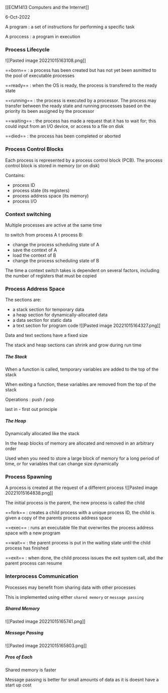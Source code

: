 [[ECM1413 Computers and the Internet]]

6-Oct-2022

A program : a set of instructions for performing a specific task

A proccess : a program in execution


### Process Lifecycle

![[Pasted image 20221015163108.png]]

==born== : a process has been created but has not yet been asmitted to the pool of executable processes

==ready== : when the OS is ready, the process is transfered to the ready state

==running== : the process is executed by a processor. The process may transfer between the ready state and running processes based on the priority its been assigned by the processor

==waiting== : the process has made a request that it has to wait for; this could input from an I/O device, or access to a file on disk

==died== : the process has been completed or aborted


### Process Control Blocks

Each process is represented by a process control block (PCB). The process control block is stored in memory (or on disk)

Contains:
- process ID
- process state (its registers)
- process address space (its memory)
- process I/O


### Context switching

Multiple processes are active at the same time

to switch from process A t process B:
- change the process scheduling state of A
- save the context of A
- load the context of B
- change the process scheduling state of B

The time a context switch takes is dependent on several factors, including the number of registers that must be copied


### Process Address Space

The sections are:
- a stack section for temporary data
- a heap section for dynamically-allocated data
- a data section for static data
- a text section for program code
![[Pasted image 20221015164327.png]]

Data and text sections have a fixed size

The stack and heap sections can shrink and grow during run time

##### The Stack

When a function is called, temporary variables are added to the top of the stack

When exiting a function, these variables are removed from the top of the stack

Operations : push / pop

last in - first out principle

##### The Heap

Dynamically allocated like the stack

In the heap blocks of memory are allocated and removed in an arbitrary order

Used when you need to store a large block of memory for a long period of time, or for variables that can change size dynamically


### Process Spawning

A process is created at the request of a different process
![[Pasted image 20221015164838.png]]

The initial process is the parent, the new process is called the child

==fork== : creates a child process with a unique process ID, the child is given a copy of the parents process address space

==exec== : runs an executable file that overwrites the process address space with a new program

==wait== : the parent process is put in the waiting state until the child process has finished

==exit== : when done, the child process issues the exit system call, abd the parent process can resume


### Interprocess Communication

Processes may benefit from sharing data with other processes

This is implemented using either `shared memory` or `message passing`

##### Shared Memory

![[Pasted image 20221015165741.png]]

##### Message Passing

![[Pasted image 20221015165803.png]]

##### Pros of Each

Shared memory is faster

Message passing is better for small amounts of data as it is doesnt have a start up cost

